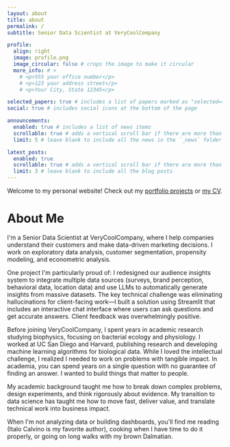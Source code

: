 ```yaml
---
layout: about
title: about
permalink: /
subtitle: Senior Data Scientist at VeryCoolCompany

profile:
  align: right
  image: profile.png
  image_circular: false # crops the image to make it circular
  more_info: # >
    # <p>555 your office number</p>
    # <p>123 your address street</p>
    # <p>Your City, State 12345</p>

selected_papers: true # includes a list of papers marked as "selected={true}"
social: true # includes social icons at the bottom of the page

announcements:
  enabled: true # includes a list of news items
  scrollable: true # adds a vertical scroll bar if there are more than 3 news items
  limit: 5 # leave blank to include all the news in the `_news` folder

latest_posts:
  enabled: true
  scrollable: true # adds a vertical scroll bar if there are more than 3 new posts items
  limit: 3 # leave blank to include all the blog posts
---
```


Welcome to my personal website! Check out my [portfolio projects](/projects/) or [my CV](/cv/).

# About Me

I'm a Senior Data Scientist at VeryCoolCompany, where I help companies understand their customers and make data-driven marketing decisions. I work on exploratory data analysis, customer segmentation, propensity modeling, and econometric analysis.

One project I'm particularly proud of: I redesigned our audience insights system to integrate multiple data sources (surveys, brand perception, behavioral data, location data) and use LLMs to automatically generate insights from massive datasets. The key technical challenge was eliminating hallucinations for client-facing work—I built a solution using Streamlit that includes an interactive chat interface where users can ask questions and get accurate answers. Client feedback was overwhelmingly positive.

Before joining VeryCoolCompany, I spent years in academic research studying biophysics, focusing on bacterial ecology and physiology. I worked at UC San Diego and Harvard, publishing research and developing machine learning algorithms for biological data. While I loved the intellectual challenge, I realized I needed to work on problems with tangible impact. In academia, you can spend years on a single question with no guarantee of finding an answer. I wanted to build things that matter to people.

My academic background taught me how to break down complex problems, design experiments, and think rigorously about evidence. My transition to data science has taught me how to move fast, deliver value, and translate technical work into business impact.

When I'm not analyzing data or building dashboards, you'll find me reading (Italo Calvino is my favorite author), cooking when I have time to do it properly, or going on long walks with my brown Dalmatian.
